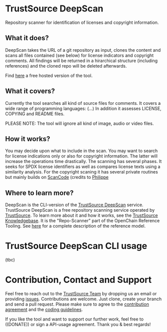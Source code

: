 # TrustSource DeepScan 
Repository scanner for identification of licenses and copyright information. 

## What it does? 
DeepScan takes the URL of a git repository as input, clones the content and scans all files contained (see below) for license indicators and copyright comments. All findings will be returned in a hirarchical structure (including references) and the cloned repo will be deleted afterwards. 

Find [here](https://deepscan.trustsource.io "Link to DeepScan Service") a free hosted version of the tool.

## What it covers? 
Currently the tool searches all kind of source files for comments. It covers a wide range of programming languages:
(...)
In addition it assesses LICENSE, COPYING and README files.

PLEASE NOTE: The tool will ignore all kind of image, audio or video files. 

## How it works? 
You may decide upon what to include in the scan. You may want to search for license indications only or also for copyright information. The latter will increase the operations time drastically. 
The scanning has several phases. It seeks for SPDX license identifiers as well as compares license texts using a similarity analysis.
For the copyright scaning it has several private routines but mainly builds on [ScanCode](https://github.com/nexB/scancode-toolkit "ScanCode Repository") (credits to [Philippe](https://github.com/nexB/scancode-toolkit/commits?author=pombredanne])

## Where to learn more? 
DeepScan is the CLI-version of the [TrustSource DeepScan](https://www.trustsource.io/deepscan "DeepScan Webservice UI") service. TrustSource DeepScan is a free repository scanning service operated by [TrustSource](https://www.trustsource.io "TrustSource Website"). To learn more about it and how it works, see the [TrustSource Knowledgebase](https://support.trustsource.io). It is the "Repo-Scanner" part of the OpenChain Reference Tooling. See [here](https://support.trustsource.io/hc/en-us/articles/360012782880-Architecture-Overview "Link to article") for a complete description of the reference model. 

# TrustSource DeepScan CLI usage
(tbc)

# Contribution, Contact and Support
Feel free to reach out to the [TrustSource Team](https://support.trustsource.io "TrustSource Knowledgebase") by dropping us an email or providing [issues](/org/ts-deepscan/issues).
Contributions are welcome. Just clone, create your branch and send a pull request. Please make sure to agree to the [contribution agreement](/org/ContributionAgreeemnt.md "Contribution Agreement") and the [coding guidelines](/org/CodingGuidelines.md "Coding Guidelines").

If you like the tool and want to support our further work, feel free to ((DONATE)) or sign a API-usage agreement.
Thank you & best regards!
